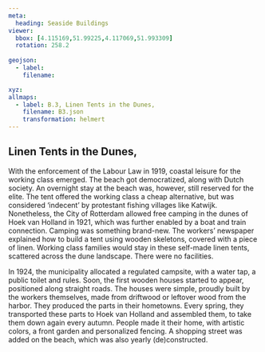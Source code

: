 ```yaml
---
meta:
  heading: Seaside Buildings
viewer:
  bbox: [4.115169,51.99225,4.117069,51.993309]
  rotation: 258.2
  
geojson:
  - label:
    filename: 

xyz:
allmaps:
  - label: B.3, Linen Tents in the Dunes, 
    filename: B3.json
    transformation: helmert
---
```


## Linen Tents in the Dunes,

With the enforcement of the Labour Law in 1919, coastal leisure for the working class emerged. The beach got democratized, along with Dutch society. An overnight stay at the beach was, however, still reserved for the elite. The tent offered the working class a cheap alternative, but was considered ‘indecent’ by protestant fishing villages like Katwijk. Nonetheless, the City of Rotterdam allowed free camping in the dunes of Hoek van Holland in 1921, which was further enabled by a boat and train connection. Camping was something brand-new. The workers’ newspaper explained how to build a tent using wooden skeletons, covered with a piece of linen. Working class families would stay in these self-made linen tents, scattered across the dune landscape. There were no facilities.

In 1924, the municipality allocated a regulated campsite, with a water tap, a public toilet and rules. Soon, the first wooden houses started to appear, positioned along straight roads. The houses were simple, proudly built by the workers themselves, made from driftwood  or leftover wood from the harbor. They produced the parts in their hometowns. Every spring, they transported these parts to Hoek van Holland and assembled them, to take them down again every autumn. People made it their home, with artistic colors, a front garden and personalized fencing. A shopping street was added on the beach, which was also yearly (de)constructed.